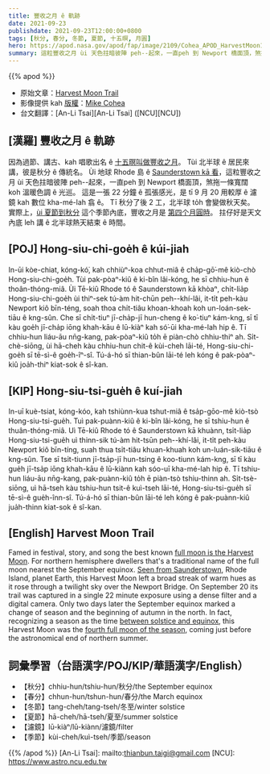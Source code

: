 ```yaml
---
title: 豐收之月 ê 軌跡
date: 2021-09-23
publishdate: 2021-09-23T12:00:00+0800
tags: [秋分, 春分, 冬節, 夏節, 十五暝, 月圓]
hero: https://apod.nasa.gov/apod/fap/image/2109/Cohea_APOD_HarvestMoon1067.jpg
summary: 這粒豐收之月 ùi 天色拄暗彼陣 peh--起來，一直peh 到 Newport 橋面頂，煞拖一條寬闊 koh 溫暖色調 ê 光巡。
---
```


{{% apod %}}

- 原始文章：[Harvest Moon Trail](https://apod.nasa.gov/apod/ap210923.html)
- 影像提供 kah [版權][copyright]：[Mike Cohea](https://twitter.com/MikeCohea)
- 台文翻譯：[An-Li Tsai][An-Li Tsai] ([NCU][NCU])

## [漢羅] 豐收之月 ê 軌跡
因為過節、講古、kah 唱歌出名 ê [十五暝叫做豐收之月][full moon is the Harvest Moon]。
Tùi 北半球 ê 居民來講，彼是秋分 ê 傳統名。
Ùi 地球 Rhode 島 ê [Saunderstown kā 看][Seen from Saunderstown]，這粒豐收之月 ùi 天色拄暗彼陣 peh--起來，一直peh 到 Newport 橋面頂，煞拖一條寬闊 koh 溫暖色調 ê 光巡。
這是一張 22 分鐘 ê 孤張感光，是 tī 9 月 20 用較厚 ê 濾鏡 kah 數位 kha-mé-lah 翕 ê。
Tī 秋分了後 2 工，北半球 to̍h 會變做秋天矣。
實際上，[ùi 夏節到秋分][between solstice and equinox] 這个季節內底，豐收之月是 [第四个月圓時][fourth full moon of the season t]。
拄仔好是天文內底 leh 講 ê 北半球熱天結束 ê 時間。

## [POJ] Hong-siu-chi-goe̍h ê kúi-jiah
In-ūi kòe-chiat, kóng-kó͘, kah chhiùⁿ-koa chhut-miâ ê cha̍p-gō͘-mê kiò-chò Hong-siu-chi-goe̍h.
Tùi pak-pòaⁿ-kiû ê ki-bîn lâi-kóng, he sī chhiu-hun ê thoân-thóng-miâ.
Ùi Tē-kiû Rhode tó ê Saunderstown kā khòaⁿ, chi̍t-lia̍p Hong-siu-chi-goe̍h ùi thiⁿ-sek tú-àm hit-chūn peh--khí-lâi, it-ti̍t peh-kàu Newport kiô bīn-téng, soah thoa chi̍t-tiâu khoan-khoah koh un-loán-sek-tiāu ê kng-sûn.
Che sī chi̍t-tiuⁿ jī-cha̍p-jī hun-cheng ê ko͘-tiuⁿ kám-kng, sī tī kàu goe̍h jī-cha̍p iōng khah-kāu ê lū-kiàⁿ kah só͘-ūi kha-mé-lah hip ê.
Tī chhiu-hun liáu-āu nn̄g-kang, pak-pòaⁿ-kiû to̍h ē piàn-chò chhiu-thiⁿ ah.
Si̍t-chè-siōng, ùi hā-cheh kàu chhiu-hun chit-ê kùi-cheh lāi-té, Hong-siu-chi-goe̍h sī tē-sì-ê goe̍h-îⁿ-sî.
Tú-á-hó sī thian-bûn lāi-té leh kóng ê pak-pòaⁿ-kiû joa̍h-thiⁿ kiat-sok ê sî-kan.

## [KIP] Hong-siu-tsi-gue̍h ê kuí-jiah
In-uī kuè-tsiat, kóng-kóo, kah tshiùnn-kua tshut-miâ ê tsa̍p-gōo-mê kiò-tsò Hong-siu-tsi-gue̍h.
Tuì pak-puànn-kiû ê ki-bîn lâi-kóng, he sī tshiu-hun ê thuân-thóng-miâ.
Uì Tē-kiû Rhode tó ê Saunderstown kā khuànn, tsi̍t-lia̍p Hong-siu-tsi-gue̍h uì thinn-sik tú-àm hit-tsūn peh--khí-lâi, it-ti̍t peh-kàu Newport kiô bīn-tíng, suah thua tsi̍t-tiâu khuan-khuah koh un-luán-sik-tiāu ê kng-sûn.
Tse sī tsi̍t-tiunn jī-tsa̍p-jī hun-tsing ê koo-tiunn kám-kng, sī tī kàu gue̍h jī-tsa̍p iōng khah-kāu ê lū-kiànn kah sóo-uī kha-mé-lah hip ê.
Tī tshiu-hun liáu-āu nn̄g-kang, pak-puànn-kiû to̍h ē piàn-tsò tshiu-thinn ah.
Si̍t-tsè-siōng, uì hā-tseh kàu tshiu-hun tsit-ê kuì-tseh lāi-té, Hong-siu-tsi-gue̍h sī tē-sì-ê gue̍h-înn-sî.
Tú-á-hó sī thian-bûn lāi-té leh kóng ê pak-puànn-kiû jua̍h-thinn kiat-sok ê sî-kan.

## [English] Harvest Moon Trail
Famed in festival, story, and song the best known [full moon is the Harvest Moon][full moon is the Harvest Moon].
For northern hemisphere dwellers that's a traditional name of the full moon nearest the September equinox.
[Seen from Saunderstown][Seen from Saunderstown], Rhode Island, planet Earth, this Harvest Moon left a broad streak of warm hues as it rose through a twilight sky over the Newport Bridge.
On September 20 its trail was captured in a single 22 minute exposure using a dense filter and a digital camera.
Only two days later the September equinox marked a change of season and the beginning of autumn in the north.
In fact, recognizing a season as the time [between solstice and equinox][between solstice and equinox], this Harvest Moon was the [fourth full moon of the season][fourth full moon of the season e], coming just before the astronomical end of northern summer.


## 詞彙學習（台語漢字/POJ/KIP/華語漢字/English）
- 【秋分】chhiu-hun/tshiu-hun/秋分/the September equinox
- 【春分】chhun-hun/tshun-hun/春分/the March equinox
- 【冬節】tang-cheh/tang-tseh/冬至/winter solstice
- 【夏節】hā-cheh/hā-tseh/夏至/summer solstice
- 【濾鏡】lū-kiàⁿ/lū-kiànn/濾鏡/filter
- 【季節】kùi-cheh/kuì-tseh/季節/season


{{% /apod %}}
[An-Li Tsai]: mailto:thianbun.taigi@gmail.com
[NCU]: https://www.astro.ncu.edu.tw

[copyright]: https://apod.nasa.gov/apod/fap/lib/about_apod.html#srapply
[full moon is the Harvest Moon]:https://earthsky.org/astronomy-essentials/harvest-moon-2/
[Seen from Saunderstown]:https://twitter.com/MikeCohea/status/1440104436194582529/photo/1
[between solstice and equinox]:https://blogs.nasa.gov/Watch_the_Skies/2021/09/
[fourth full moon of the season e]:https://apod.nasa.gov/apod/ap210826.html
[fourth full moon of the season t]:https://apod.tw/daily/20210826/
